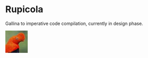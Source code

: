 # Rupicola

Gallina to imperative code compilation, currently in design phase.

![*Rupicola peruviana*, aka Andean cock-of-the-rock](rupicola_small.jpg)

